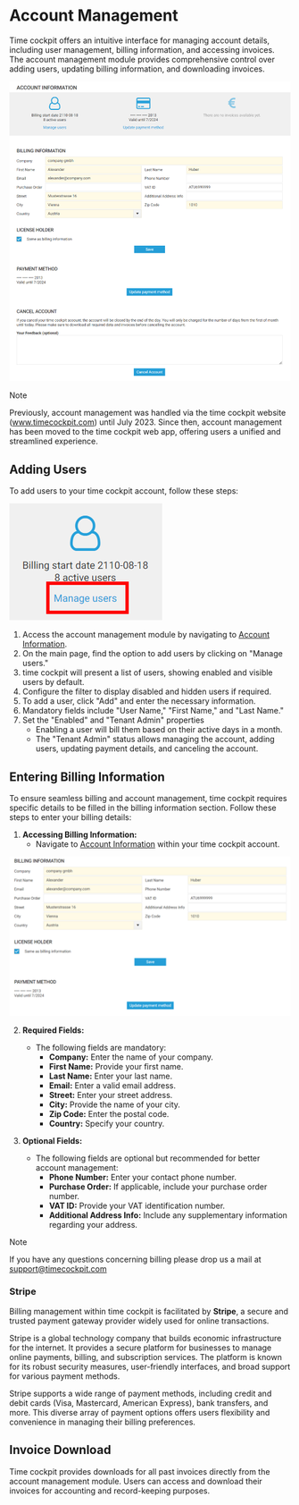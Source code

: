 # Account Management

Time cockpit offers an intuitive interface for managing account details, including user management, billing information, and accessing invoices. The account management module provides comprehensive control over adding users, updating billing information, and downloading invoices.

![Account Overview](images/account-overview.png "Account Overview")

>[!NOTE]
Previously, account management was handled via the time cockpit website (www.timecockpit.com) until July 2023. Since then, account management has been moved to the time cockpit web app, offering users a unified and streamlined experience.

## Adding Users

To add users to your time cockpit account, follow these steps:

![Manage Users](images/manage-users.png "Manage Users")

1. Access the account management module by navigating to [Account Information](https://web.timecockpit.com/app/account/account-information).
2. On the main page, find the option to add users by clicking on "Manage users."
3. time cockpit will present a list of users, showing enabled and visible users by default.
4. Configure the filter to display disabled and hidden users if required.
5. To add a user, click "Add" and enter the necessary information.
6. Mandatory fields include "User Name," "First Name," and "Last Name."
7. Set the "Enabled" and "Tenant Admin" properties
   - Enabling a user will bill them based on their active days in a month.
   - The "Tenant Admin" status allows managing the account, adding users, updating payment details, and canceling the account.

## Entering Billing Information

To ensure seamless billing and account management, time cockpit requires specific details to be filled in the billing information section. Follow these steps to enter your billing details:

1. **Accessing Billing Information:**
   - Navigate to [Account Information](https://web.timecockpit.com/app/account/account-information) within your time cockpit account.

![Billing Information](images/billing-info.png "Billing Information")

2. **Required Fields:**
   - The following fields are mandatory:
     - **Company:** Enter the name of your company.
     - **First Name:** Provide your first name.
     - **Last Name:** Enter your last name.
     - **Email:** Enter a valid email address.
     - **Street:** Enter your street address.
     - **City:** Provide the name of your city.
     - **Zip Code:** Enter the postal code.
     - **Country:** Specify your country.
   
3. **Optional Fields:**
   - The following fields are optional but recommended for better account management:
     - **Phone Number:** Enter your contact phone number.
     - **Purchase Order:** If applicable, include your purchase order number.
     - **VAT ID:** Provide your VAT identification number.
     - **Additional Address Info:** Include any supplementary information regarding your address.

>[!NOTE]
If you have any questions concerning billing please drop us a mail at [support@timecockpit.com](support@timecockpit.com)

### Stripe

Billing management within time cockpit is facilitated by **Stripe**, a secure and trusted payment gateway provider widely used for online transactions.

Stripe is a global technology company that builds economic infrastructure for the internet. It provides a secure platform for businesses to manage online payments, billing, and subscription services. The platform is known for its robust security measures, user-friendly interfaces, and broad support for various payment methods.

Stripe supports a wide range of payment methods, including credit and debit cards (Visa, Mastercard, American Express), bank transfers, and more. This diverse array of payment options offers users flexibility and convenience in managing their billing preferences. 

## Invoice Download

Time cockpit provides downloads for all past invoices directly from the account management module. Users can access and download their invoices for accounting and record-keeping purposes.